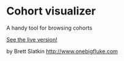 Cohort visualizer
=================
A handy tool for browsing cohorts

[See the live version!](https://bslatkin.github.io/cohorts/)

by Brett Slatkin
http://www.onebigfluke.com

